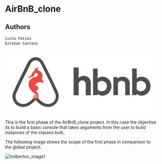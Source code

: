 # AirBnB_clone

## Authors
    Lucho Patino
    Esteban Castano

![image1](hbnb.png)

This is the first phase of the AirBnB_clone project. In this case the objective its to build a basic console 
that takes arguments from the user to build instances of the classes built.

The following image shows the scope of the first phase in comparison to the global project:


![holberton_image1](https://holbertonintranet.s3.amazonaws.com/uploads/medias/2018/6/815046647d23428a14ca.png?X-Amz-Algorithm=AWS4-HMAC-SHA256&X-Amz-Credential=AKIARDDGGGOUWMNL5ANN%2F20210216%2Fus-east-1%2Fs3%2Faws4_request&X-Amz-Date=20210216T150208Z&X-Amz-Expires=86400&X-Amz-SignedHeaders=host&X-Amz-Signature=ab3730dcb39ec22c6299beda32302a590a00d8f92bbdeb8ebf83a38704bba6a5)